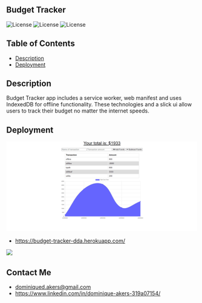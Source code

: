 ## Budget Tracker


![License](https://img.shields.io/badge/JavaScript-323330?style=for-the-badge&logo=javascript&logoColor=F7DF1E)
![License](https://img.shields.io/badge/HTML5-E34F26?style=for-the-badge&logo=html5&logoColor=white)
![License](https://img.shields.io/badge/CSS3-1572B6?style=for-the-badge&logo=css3&logoColor=white)

## Table of Contents

- [Description](#Description)
- [Deployment](#Deployment)

## Description

Budget Tracker app includes a service worker, web manifest and uses IndexedDB for offline functionality. These technologies and a slick ui allow users to track their budget no matter the internet speeds.

## Deployment
![Mockup of Tracker](./budget-tracker.gif)
- https://budget-tracker-dda.herokuapp.com/

![](/Develop/read-ex.JPG)

## Contact Me

- dominiqued.akers@gmail.com
- https://www.linkedin.com/in/dominique-akers-319a07154/